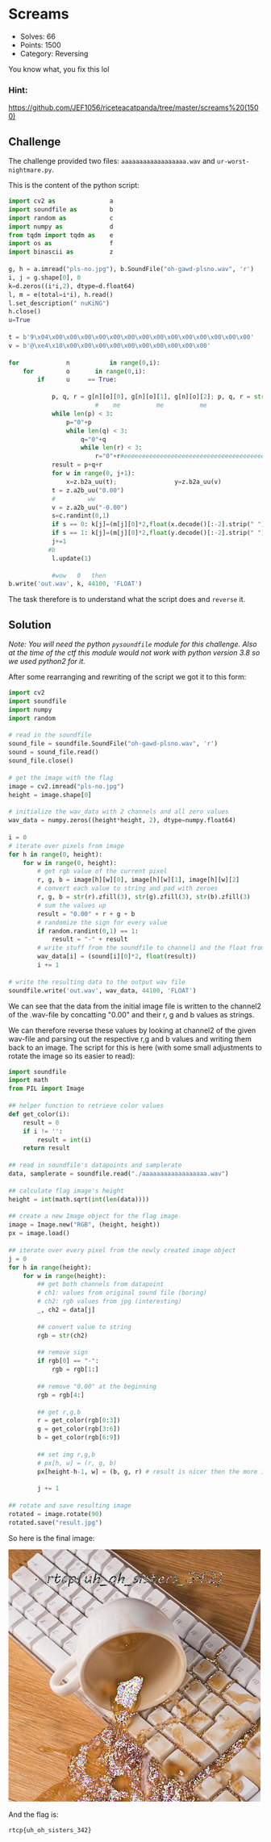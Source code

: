 # Screams

- Solves: 66
- Points: 1500
- Category: Reversing

You know what, you fix this lol

### Hint:

<https://github.com/JEF1056/riceteacatpanda/tree/master/screams%20(1500)>

## Challenge

The challenge provided two files: `aaaaaaaaaaaaaaaaaa.wav` and `ur-worst-nightmare.py`.

This is the content of the python script:
```python
import cv2 as               a
import soundfile as         b
import random as            c
import numpy as             d
from tqdm import tqdm as    e
import os as                f
import binascii as          z

g, h = a.imread("pls-no.jpg"), b.SoundFile("oh-gawd-plsno.wav", 'r')
i, j = g.shape[0], 0
k=d.zeros((i*i,2), dtype=d.float64)
l, m = e(total=i*i), h.read()
l.set_description(" nuKiNG")
h.close()
u=True

t = b'9\x04\x00\x00\x00\x00\x00\x00\x00\x00\x00\x00\x00\x00\x00\x00'
v = b'@\xe4\x10\x00\x00\x00\x00\x00\x00\x00\x00\x00\x00'

for             n           in range(0,i):
    for         o       in range(0,i):
        if      u     == True:

            p, q, r = g[n][o][0], g[n][o][1], g[n][o][2]; p, q, r = str(p), str(q), str(r)
                        #    me          me          me
            while len(p) < 3:
                p="0"+p
                while len(q) < 3:
                    q="0"+q
                    while len(r) < 3:
                        r="0"+r#eeeeeeeeeeeeeeeeeeeeeeeeeeeeeeeeeeeeeeeeeeeeeeeeeee
            result = p+q+r
            for w in range(0, j+1):
                x=z.b2a_uu(t);                y=z.b2a_uu(v)
            t = z.a2b_uu("0.00")
            #         ww
            v = z.a2b_uu("-0.00")
            s=c.randint(0,1)
            if s == 0: k[j]=(m[j][0]*2,float(x.decode()[:-2].strip(" ")+result))
            if s == 1: k[j]=(m[j][0]*2,float(y.decode()[:-2].strip(" ")+result))
            j+=1
           #b
            l.update(1)

            #wow   0   then
b.write('out.wav', k, 44100, 'FLOAT')
```

The task therefore is to understand what the script does and `reverse` it.

## Solution

_Note: You will need the python `pysoundfile` module for this challenge. Also at the time of the ctf this module would not work with python version 3.8 so we used python2 for it._


After some rearranging and rewriting of the script we got it to this form:

```python
import cv2
import soundfile
import numpy
import random

# read in the soundfile
sound_file = soundfile.SoundFile("oh-gawd-plsno.wav", 'r')
sound = sound_file.read()
sound_file.close()

# get the image with the flag
image = cv2.imread("pls-no.jpg")
height = image.shape[0]

# initialize the wav_data with 2 channels and all zero values
wav_data = numpy.zeros((height*height, 2), dtype=numpy.float64)

i = 0
# iterate over pixels from image
for h in range(0, height):
    for w in range(0, height):
        # get rgb value of the current pixel
        r, g, b = image[h][w][0], image[h][w][1], image[h][w][2]
        # convert each value to string and pad with zeroes
        r, g, b = str(r).zfill(3), str(g).zfill(3), str(b).zfill(3)
        # sum the values up
        result = "0.00" + r + g + b
        # randomize the sign for every value
        if random.randint(0,1) == 1:
            result = "-" + result
        # write stuff from the soundfile to channel1 and the float from the rgb to channel2
        wav_data[i] = (sound[i][0]*2, float(result))
        i += 1

# write the resulting data to the output wav file
soundfile.write('out.wav', wav_data, 44100, 'FLOAT')
```

We can see that the data from the initial image file is written to the channel2 of the .wav-file by concatting "0.00" and their r, g and b values as strings.

We can therefore reverse these values by looking at channel2 of the given wav-file and parsing out the respective r,g and b values and writing them back to an image. The script for this is here (with some small adjustments to rotate the image so its easier to read):

```python
import soundfile
import math
from PIL import Image

## helper function to retrieve color values
def get_color(i):
    result = 0
    if i != '':
        result = int(i)
    return result

## read in soundfile's datapoints and samplerate
data, samplerate = soundfile.read("./aaaaaaaaaaaaaaaaaa.wav")

## calculate flag image's height
height = int(math.sqrt(int(len(data))))

## create a new Image object for the flag image
image = Image.new("RGB", (height, height))
px = image.load()

## iterate over every pixel from the newly created image object
j = 0
for h in range(height):
    for w in range(height):
        ## get both channels from datapoint
        # ch1: values from original sound file (boring)
        # ch2: rgb values from jpg (interesting)
        _, ch2 = data[j]

        ## convert value to string
        rgb = str(ch2)

        ## remove sign
        if rgb[0] == "-":
            rgb = rgb[1:]

        ## remove "0.00" at the beginning
        rgb = rgb[4:]

        ## get r,g,b
        r = get_color(rgb[0:3])
        g = get_color(rgb[3:6])
        b = get_color(rgb[6:9])

        ## set img r,g,b
        # px[h, w] = (r, g, b)
        px[height-h-1, w] = (b, g, r) # result is nicer then the more intuitive line above

        j += 1

## rotate and save resulting image
rotated = image.rotate(90)
rotated.save("result.jpg")
```

So here is the final image:

![flag](./result.jpg)

And the flag is:

```
rtcp{uh_oh_sisters_342}
```
